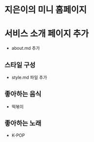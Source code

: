 # 지은이의 미니 홈페이지

# 서비스 소개 페이지 추가

- about.md 추가

## 스타일 구성

- style.md 파일 추가

## 좋아하는 음식

- 떡볶이

## 좋아하는 노래

- K-POP
